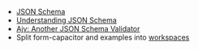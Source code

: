 - [JSON Schema](http://json-schema.org/documentation.html)
- [Understanding JSON Schema](https://spacetelescope.github.io/understanding-json-schema/)
- [Ajv: Another JSON Schema Validator](https://github.com/epoberezkin/ajv)
- Split form-capacitor and examples into [workspaces](https://yarnpkg.com/blog/2017/08/02/introducing-workspaces/)